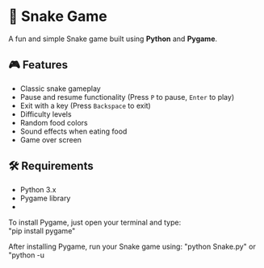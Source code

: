 # 🐍 Snake Game

A fun and simple Snake game built using **Python** and **Pygame**.

## 🎮 Features

- Classic snake gameplay
- Pause and resume functionality (Press `P` to pause, `Enter` to play)
- Exit with a key (Press `Backspace` to exit)
- Difficulty levels
- Random food colors
- Sound effects when eating food
- Game over screen

## 🛠️ Requirements

- Python 3.x
- Pygame library
- 
To install Pygame, just open your terminal and type:  
"pip install pygame"

After installing Pygame, run your Snake game using:
"python Snake.py"  or "python -u <path of Snake.py file>




